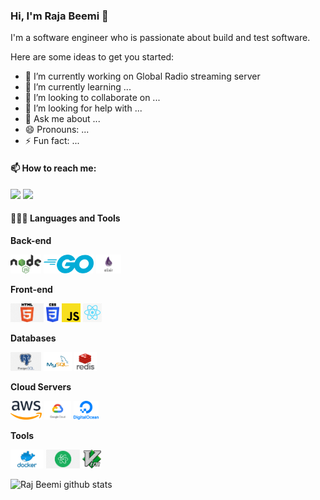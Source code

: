 ### Hi, I'm Raja Beemi 👋

I'm a software engineer who is passionate about build and test software.

Here are some ideas to get you started:

- 🔭 I’m currently working on Global Radio streaming server
- 🌱 I’m currently learning ...
- 👯 I’m looking to collaborate on ...
- 🤔 I’m looking for help with ...
- 💬 Ask me about ...
- 😄 Pronouns: ...
- ⚡ Fun fact: ...

#### 📫 How to reach me:   
  [<img src="https://img.icons8.com/color/48/000000/linkedin.png" width="3.5%"/>](https://www.linkedin.com/in/rajbeemi/)
  <a href="mailto:beemi.raja@gmail.com"> <img src="https://img.icons8.com/fluent/48/000000/gmail.png" width="3.5%"/> </a>
  
#### 👨🏻‍💻 Languages and Tools <br />
  
  **Back-end**
  
  <code><img height="30" src="https://raw.githubusercontent.com/beemi/beemi/master/images/nodejs.png"></code>
  <code><img height="30" src="https://raw.githubusercontent.com/beemi/beemi/master/images/go.png"></code>
  <code><img height="30" src="https://raw.githubusercontent.com/beemi/beemi/master/images/elixir.png"></code>
  
  **Front-end**
  
  <code><img height="30" src="https://raw.githubusercontent.com/beemi/beemi/master/images/html.png"></code>
  <code><img height="30" src="https://raw.githubusercontent.com/beemi/beemi/master/images/css3.png"></code>
  <code><img height="30" src="https://raw.githubusercontent.com/beemi/beemi/master/images/js.png"></code>
  <code><img height="30" src="https://raw.githubusercontent.com/beemi/beemi/master/images/reactjs.png"></code>
  
  **Databases**
  
  <code><img height="30" src="https://raw.githubusercontent.com/beemi/beemi/master/images/postgresql.png"></code>
  <code><img height="30" src="https://raw.githubusercontent.com/beemi/beemi/master/images/mysql.svg"></code>
  <code><img height="30" src="https://raw.githubusercontent.com/beemi/beemi/master/images/redis.png"></code>
  
  **Cloud Servers**
  
  <code><img height="30" src="https://raw.githubusercontent.com/beemi/beemi/master/images/aws.png"></code>
  <code><img height="30" src="https://raw.githubusercontent.com/beemi/beemi/master/images/gcloud.png"></code>
  <code><img height="30" src="https://raw.githubusercontent.com/beemi/beemi/master/images/DigitalOcean.png"></code>
  
  **Tools**
  
  <code><img height="30" src="https://raw.githubusercontent.com/beemi/beemi/master/images/docker.png"></code>
  <code><img height="30" src="https://raw.githubusercontent.com/beemi/beemi/master/images/atom.png"></code>
  <code><img height="30" src="https://raw.githubusercontent.com/beemi/beemi/master/images/vim.png"></code>
  
![Raj Beemi github stats](https://github-readme-stats.vercel.app/api?username=beemi&show_icons=true&theme=radical)
